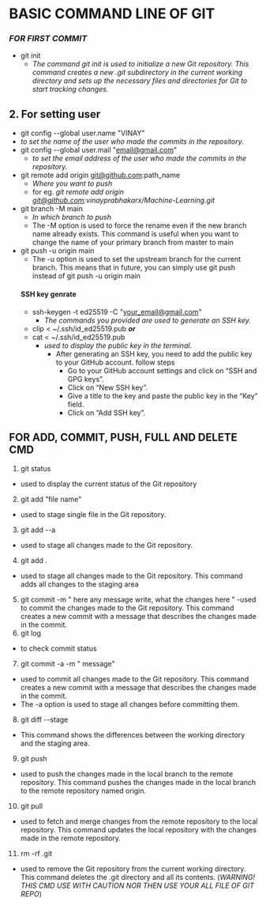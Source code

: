 #  BASIC COMMAND LINE OF GIT
### *FOR FIRST COMMIT*
- git init
  - *The command git init is used to initialize a new Git repository. This command creates a new .git subdirectory in the current working directory and sets up the necessary files and directories for Git to start tracking changes.*
## 2. For setting user
- git config --global user.name "VINAY"
 - *to set the name of the user who made the commits in the repository.* 
- git config --global user.mail "email@gmail.com"
   - *to set the email address of the user who made the commits in the repository.*
- git remote add origin git@github.com:path_name
    - *Where you want to push*
    - for eg. *git remote add origin git@github.com:vinayprabhakarx/Machine-Learning.git*
- git branch -M main
    - *In which branch to push*
    - The -M option is used to force the rename even if the new branch name already exists. This command is useful when you want to change the name of your primary branch from master to main
- git push -u origin main
  - The -u option is used to set the upstream branch for the current branch. This means that in future, you can simply use git push instead of git push -u origin main
  #### SSH key genrate
  - ssh-keygen -t ed25519 -C "your_email@gmail.com"
    - *The commands you provided are used to generate an SSH key.*
  -  clip < ~/.ssh/id_ed25519.pub **_or_**
  - cat < ~/.ssh/id_ed25519.pub
    - *used to display the public key in the terminal.*
      - After generating an SSH key, you need to add the public key to your GitHub account. follow steps
        - Go to your GitHub account settings and click on “SSH and GPG keys”.
        - Click on “New SSH key”.
        - Give a title to the key and paste the public key in the “Key” field.
        - Click on “Add SSH key”.
## FOR ADD, COMMIT, PUSH, FULL AND DELETE CMD
1. git status
- used to display the current status of the Git repository
2. git add "file name"
- used to stage single file in the Git repository.
3. git add --a
-  used to stage all changes made to the Git repository.
4. git add .
- used to stage all changes made to the Git repository. This command adds all changes to the staging area
5. git commit -m " here any message write, what the changes here "
  -used to commit the changes made to the Git repository. This command creates a new commit with a message that describes the changes made in the commit.
6. git log
- to check commit status
7. git commit -a -m " message"
- used to commit all changes made to the Git repository. This command creates a new commit with a message that describes the changes made in the commit.
- The -a option is used to stage all changes before committing them.
8. git diff --stage
- This command shows the differences between the working directory and the staging area.
9. git push 
- used to push the changes made in the local branch to the remote repository. This command pushes the changes made in the local branch to the remote repository named origin.
10. git pull 
 - used to fetch and merge changes from the remote repository to the local repository. This command updates the local repository with the changes made in the remote repository.
11. rm -rf .git
- used to remove the Git repository from the current working directory. This command deletes the .git directory and all its contents. (*WARNING! THIS CMD USE WITH CAUTION NOR THEN USE YOUR ALL FILE OF GIT REPO*)
